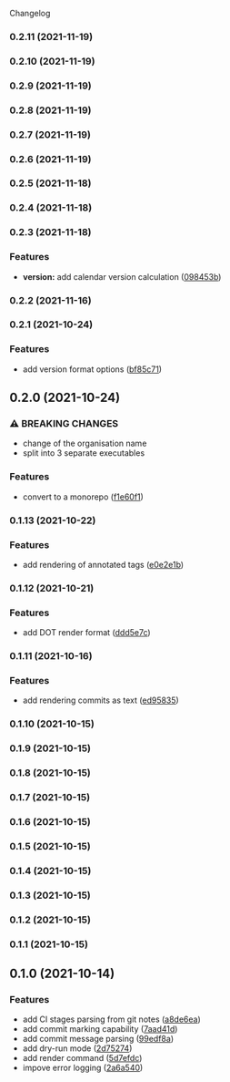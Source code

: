 Changelog
### 0.2.11 (2021-11-19)

### 0.2.10 (2021-11-19)

### 0.2.9 (2021-11-19)

### 0.2.8 (2021-11-19)

### 0.2.7 (2021-11-19)

### 0.2.6 (2021-11-19)

### 0.2.5 (2021-11-18)

### 0.2.4 (2021-11-18)

### 0.2.3 (2021-11-18)


### Features

* **version:** add calendar version calculation ([098453b](https://github.com/mstream/ci-toolkit/commit/098453bd4d8d11990e36dc6573804791a894af58))

### 0.2.2 (2021-11-16)

### 0.2.1 (2021-10-24)


### Features

* add version format options ([bf85c71](https://github.com/mstream/ci-toolkit/commit/bf85c719e3c1f2bd826e1e12720172d2e9e71486))

## 0.2.0 (2021-10-24)


### ⚠ BREAKING CHANGES

* change of the organisation name
* split into 3 separate executables

### Features

* convert to a monorepo ([f1e60f1](https://github.com/mstream/ci-toolkit/commit/f1e60f1a0bf3bd5899cd17509149996abd732b53))

### 0.1.13 (2021-10-22)


### Features

* add rendering of annotated tags ([e0e2e1b](https://github.com/mstream/ci-toolkit/commit/e0e2e1bada15a8fc6c2aaaccc1650b6efbf9a313))

### 0.1.12 (2021-10-21)


### Features

* add DOT render format ([ddd5e7c](https://github.com/mstream/ci-toolkit/commit/ddd5e7cd81926a910f9c94e18f051c454138d92a))

### 0.1.11 (2021-10-16)


### Features

* add rendering commits as text ([ed95835](https://github.com/mstream/ci-toolkit/commit/ed95835e3ccfecdf79ed813b2f491baf54b46027))

### 0.1.10 (2021-10-15)

### 0.1.9 (2021-10-15)

### 0.1.8 (2021-10-15)

### 0.1.7 (2021-10-15)

### 0.1.6 (2021-10-15)

### 0.1.5 (2021-10-15)

### 0.1.4 (2021-10-15)

### 0.1.3 (2021-10-15)

### 0.1.2 (2021-10-15)

### 0.1.1 (2021-10-15)

## 0.1.0 (2021-10-14)


### Features

* add CI stages parsing from git notes ([a8de6ea](https://github.com/mstream/ci-toolkit/commit/a8de6ea1e18b3ea6e49fc2066f2d5356925a16b2))
* add commit marking capability ([7aad41d](https://github.com/mstream/ci-toolkit/commit/7aad41d2984f154ca90f8a82a5b644b3b1479560))
* add commit message parsing ([99edf8a](https://github.com/mstream/ci-toolkit/commit/99edf8a4e5e9175a85b8f1912eb39716705247a9))
* add dry-run mode ([2d75274](https://github.com/mstream/ci-toolkit/commit/2d752741d4971061b263a7aca43c64346adab02d))
* add render command ([5d7efdc](https://github.com/mstream/ci-toolkit/commit/5d7efdc1a20986a2b2152809f741be820bfcf007))
* impove error logging ([2a6a540](https://github.com/mstream/ci-toolkit/commit/2a6a54080c0fb44899a398536e3e8693af80b732))
